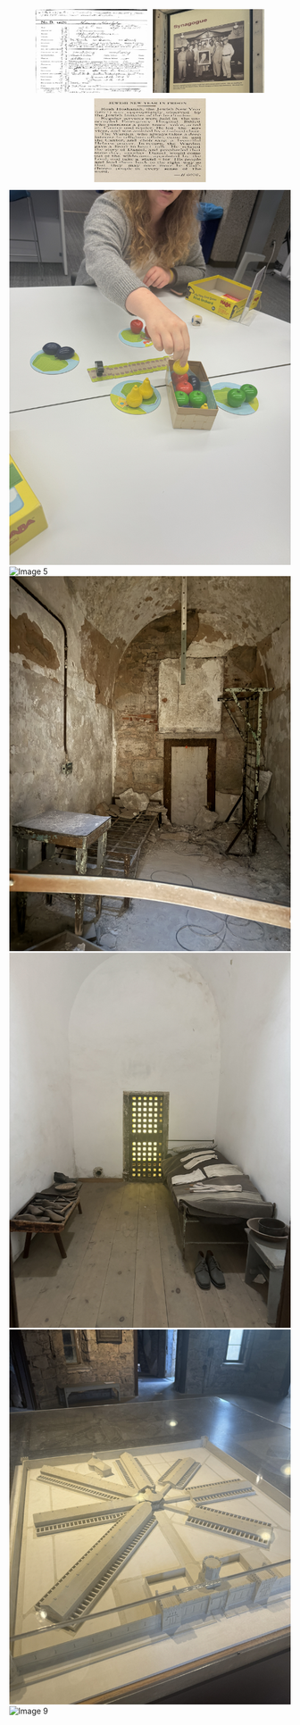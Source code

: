 <div style="display: flex; flex-wrap: wrap; gap: 10px; justify-content: center;">

  <img src="https://raw.githubusercontent.com/sydneybg6/sydneybg6.github.io/main/Gallery/recordgoldstein.png" alt="Image 1" width="200" height="150">
  <img src="https://raw.githubusercontent.com/sydneybg6/sydneybg6.github.io/main/Gallery/synagoguegoldstein.png" alt="Image 2" width="200" height="150">
  <img src="https://raw.githubusercontent.com/sydneybg6/sydneybg6.github.io/main/Gallery/umpiregoldstein.png" alt="Image 3" width="200" height="150">
  
  </div>
  
![Image 4](Gallery/IMG_0776.jpg)
![Image 5](Gallery/IMG_0973.jpg)
![Image 6](Gallery/IMG_0957.jpg)
![Image 7](Gallery/IMG_0963.jpg)
![Image 8](Gallery/IMG_0969.jpg)
![Image 9](Gallery/IMG_0972.jpg)


